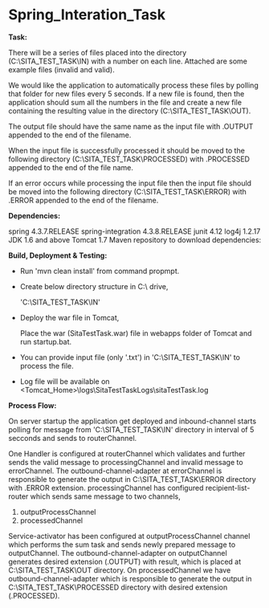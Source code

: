 # Spring_Interation_Task

**Task:**

There will be a series of files placed into the directory (C:\SITA_TEST_TASK\IN) with a number on each line.  Attached are some example files (invalid and valid).  

We would like the application to automatically process these files by polling that folder for new files every 5 seconds. If a new file is found, then the application should sum all the numbers in the file and create a new file containing the resulting value in the directory (C:\SITA_TEST_TASK\OUT). 

The output file should have the same name as the input file with .OUTPUT appended to the end of the filename. 

When the input file is successfully processed it should be moved to the following directory (C:\SITA_TEST_TASK\PROCESSED) with .PROCESSED appended to the end of the file name. 

If an error occurs while processing the input file then the input file should be moved into the following directory (C:\SITA_TEST_TASK\ERROR) with .ERROR appended to the end of the filename.


**Dependencies:**

spring 4.3.7.RELEASE
spring-integration 4.3.8.RELEASE
junit 4.12
log4j 1.2.17
JDK 1.6 and above
Tomcat 1.7
Maven repository to download dependencies:


**Build, Deployment & Testing:**

- Run 'mvn clean install' from command propmpt.

- Create below directory structure in C:\ drive,

    'C:\SITA_TEST_TASK\IN'
  
- Deploy the war file in Tomcat,

     Place the war (SitaTestTask.war) file in webapps folder of Tomcat and run startup.bat.
  
- You can provide input file (only '.txt') in 'C:\SITA_TEST_TASK\IN' to process the file.

- Log file will be available on <Tomcat_Home>\logs\SitaTestTaskLogs\sitaTestTask.log


**Process Flow:**

On server startup the application get deployed and inbound-channel starts polling for message from 'C:\SITA_TEST_TASK\IN' directory in interval of 5 secconds and sends to routerChannel.

One Handler is configured at routerChannel which validates and further sends the valid message to processingChannel and invalid message to errorChannel. The outbound-channel-adapter at errorChannel is responsible to generate the output in C:\SITA_TEST_TASK\ERROR directory with .ERROR extension. processingChannel has configured recipient-list-router which sends same message to two channels,

1.	outputProcessChannel
2.	processedChannel

Service-activator has been configured at outputProcessChannel channel which performs the sum task and sends newly prepared message to outputChannel. The outbound-channel-adapter on outputChannel generates desired extension (.OUTPUT) with result, which is placed at C:\SITA_TEST_TASK\OUT directory. On processedChannel we have outbound-channel-adapter which is responsible to generate the output in C:\SITA_TEST_TASK\PROCESSED directory with desired extension (.PROCESSED).
